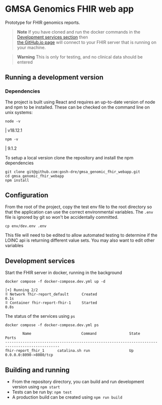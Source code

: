 # GMSA Genomics FHIR web app

Prototype for FHIR genomics reports.

> **Note**
> If you have cloned and run the docker commands in the [Development services section](#development-services) then  
> [the GitHub.io page](https://gosh-dre.github.io/gmsa_genomic_fhir_webapp/#/) will connect to your FHIR server
> that is running on your machine.

> **Warning**
> This is only for testing, and no clinical data should be entered

## Running a development version

### Dependencies

The project is built using React and requires an up-to-date version of node and npm to be installed.
These can be checked on the command line on unix systems:

```shell
node -v
```

| v18.12.1

```shell
npm -v
```

| 9.1.2

To setup a local version clone the repository and install the npm dependencies

```shell
git clone git@github.com:gosh-dre/gmsa_genomic_fhir_webapp.git
cd gmsa_genomic_fhir_webapp
npm install
```

## Configuration

From the root of the project, copy the test env file to the root directory so that the application can use the correct
environmental variables.
The `.env` file is ignored by git so won't be accidentally committed.

```shell
cp env/dev.env .env 
```

This file will need to be edited to allow automated testing to determine if the LOINC api is returning different value
sets.
You may also want to edit other variables

## Development services

Start the FHIR server in docker, running in the background

```shell
docker compose -f docker-compose.dev.yml up -d
```

    [+] Running 2/2
    ⠿ Network fhir-report_default      Created                                                                                                                                                                                           0.1s
    ⠿ Container fhir-report-fhir-1     Started                                                                                                                                                                                           0.8s

The status of the services using `ps`

```shell
docker compose -f docker-compose.dev.yml ps
```

            Name                       Command               State               Ports             
    -----------------------------------------------------------------------------------------------
    fhir-report_fhir_1      catalina.sh run                  Up      0.0.0.0:8090->8080/tcp        

## Building and running

- From the repository directory, you can build and run development version using `npm start`
- Tests can be run by: `npm test`
- A production build can be created using `npm run build`
